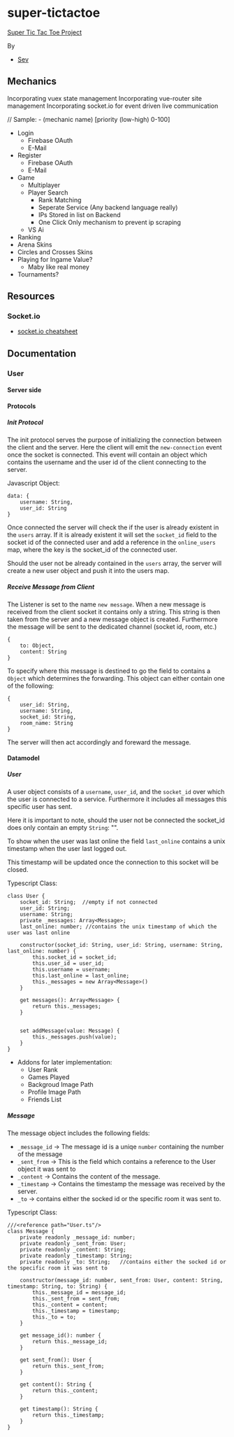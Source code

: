 # super-tictactoe
[Super Tic Tac Toe Project](https://www.supertictactoe.co)

By
- [Sev](https://github.com/sevsev9)

## Mechanics
Incorporating vuex state management
Incorporating vue-router site management
Incorporating socket.io for event driven live communication

// Sample: - (mechanic name) [priority (low-high) 0-100]

- Login
  - Firebase OAuth
  - E-Mail
- Register
  - Firebase OAuth
  - E-Mail
- Game
  - Multiplayer
  - Player Search
    - Rank Matching
    - Seperate Service (Any backend language really)
    - IPs Stored in list on Backend
    - One Click Only mechanism to prevent ip scraping
  - VS Ai
- Ranking
- Arena Skins
- Circles and Crosses Skins
- Playing for Ingame Value?
  - Maby like real money
- Tournaments?


## Resources
### Socket.io
- [socket.io cheatsheet](https://socket.io/docs/emit-cheatsheet/)


## Documentation
### User
#### Server side
#### Protocols
##### Init Protocol
The init protocol serves the purpose of initializing the connection between the client and the server.
Here the client will emit the `new-connection` event once the socket is connected.
This event will contain an object which contains the username and the user id of the client connecting to the server.

Javascript Object:
```
data: {
    username: String,
    user_id: String
}
```

Once connected the server will check the if the user is already existent in the `users` array.
If it is already existent it will set the `socket_id` field to the socket id of the connected user and add a reference in the `online_users` map, where the key is the socket_id of the connected user.

Should the user not be already contained in the `users` array, the server will create a new user object and push it into the users map.

##### Receive Message from Client
The Listener is set to the name `new message`. When a new message is received from the client socket it contains only a string.
This string is then taken from the server and a new message object is created. Furthermore the message will be sent to the dedicated channel (socket id, room, etc.)

```
{
    to: Object,
    content: String
}
```

To specify where this message is destined to go the field to contains a `Object` which determines the forwarding.
This object can either contain one of the following:
```
{
    user_id: String,
    username: String,
    socket_id: String,
    room_name: String
}
```

The server will then act accordingly and foreward the message.



#### Datamodel
##### User
A user object consists of a `username`, `user_id`, and the `socket_id` over which the user is connected to a service.
Furthermore it includes all messages this specific user has sent.

Here it is important to note, should the user not be connected the socket_id does only contain an empty `String`: "".

To show when the user was last online the field `last_online` contains a unix timestamp when the user last logged out.

This timestamp will be updated once the connection to this socket will be closed.

Typescript Class:
```
class User {
    socket_id: String;  //empty if not connected
    user_id: String;
    username: String;
    private _messages: Array<Message>;
    last_online: number; //contains the unix timestamp of which the user was last online

    constructor(socket_id: String, user_id: String, username: String, last_online: number) {
        this.socket_id = socket_id;
        this.user_id = user_id;
        this.username = username;
        this.last_online = last_online;
        this._messages = new Array<Message>()
    }

    get messages(): Array<Message> {
        return this._messages;
    }


    set addMessage(value: Message) {
        this._messages.push(value);
    }
}
```

- Addons for later implementation:
  - User Rank
  - Games Played
  - Backgroud Image Path
  - Profile Image Path
  - Friends List
##### Message
The message object includes the following fields:
- `_message_id` -> The message id is a uniqe `number` containing the number of the message
- `_sent_from` -> This is the field which contains a reference to the User object it was sent to
- `_content` -> Contains the content of the message.
- `_timestamp` -> Contains the timestamp the message was received by the server.
- `_to` -> contains either the socked id or the specific room it was sent to.

Typescript Class:
```
///<reference path="User.ts"/>
class Message {
    private readonly _message_id: number;
    private readonly _sent_from: User;
    private readonly _content: String;
    private readonly _timestamp: String;
    private readonly _to: String;   //contains either the socked id or the specific room it was sent to

    constructor(message_id: number, sent_from: User, content: String, timestamp: String, to: String) {
        this._message_id = message_id;
        this._sent_from = sent_from;
        this._content = content;
        this._timestamp = timestamp;
        this._to = to;
    }

    get message_id(): number {
        return this._message_id;
    }

    get sent_from(): User {
        return this._sent_from;
    }

    get content(): String {
        return this._content;
    }

    get timestamp(): String {
        return this._timestamp;
    }
}
```
